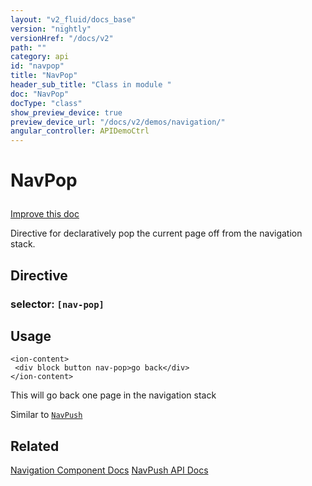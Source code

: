 ```yaml
---
layout: "v2_fluid/docs_base"
version: "nightly"
versionHref: "/docs/v2"
path: ""
category: api
id: "navpop"
title: "NavPop"
header_sub_title: "Class in module "
doc: "NavPop"
docType: "class"
show_preview_device: true
preview_device_url: "/docs/v2/demos/navigation/"
angular_controller: APIDemoCtrl 
---
```










<h1 class="api-title">
<a class="anchor" name="nav-pop" href="#nav-pop"></a>

NavPop






</h1>

<a class="improve-v2-docs" href="http://github.com/driftyco/ionic/edit/2.0//home/ubuntu/ionic/ionic/components/nav/nav-push.ts#L96">
Improve this doc
</a>






<p>Directive for declaratively pop the current page off from the navigation stack.</p>


<h2><a class="anchor" name="Directive" href="#Directive"></a>Directive</h2>
<h3>selector: <code>[nav-pop]</code></h3>
<!-- @usage tag -->

<h2><a class="anchor" name="usage" href="#usage"></a>Usage</h2>

<pre><code class="lang-html">&lt;ion-content&gt;
 &lt;div block button nav-pop&gt;go back&lt;/div&gt;
&lt;/ion-content&gt;
</code></pre>
<p>This will go back one page in the navigation stack</p>
<p>Similar to <a href='/docs/v2/api/components/nav/NavPush/'><code>NavPush</code></a></p>




<!-- @property tags -->



<!-- instance methods on the class --><!-- related link -->

<h2><a class="anchor" name="related" href="#related"></a>Related</h2>

<a href='/docs/v2/components#navigation'>Navigation Component Docs</a>
<a href='../NavPush'>NavPush API Docs</a><!-- end content block -->


<!-- end body block -->

